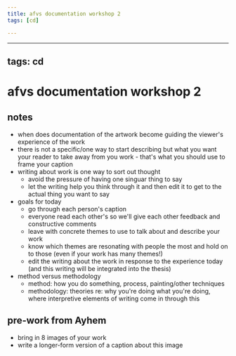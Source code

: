 ```yaml
---
title: afvs documentation workshop 2
tags: [cd]

---
```


---
tags: cd
---

# afvs documentation workshop 2

## notes
* when does documentation of the artwork become guiding the viewer's experience of the work
* there is not a specific/one way to start describing but what you want your reader to take away from you work - that's what you should use to frame your caption
* writing about work is one way to sort out thought
    * avoid the pressure of having one singuar thing to say
    * let the writing help you think through it and then edit it to get to the actual thing you want to say
* goals for today
    * go through each person's caption
    * everyone read each other's so we'll give each other feedback and constructive comments
    * leave with concrete themes to use to talk about and describe your work
    * know which themes are resonating with people the most and hold on to those (even if your work has many themes!)
    * edit the writing about the work in response to the experience today (and this writing will be integrated into the thesis)
* method versus methodology
    * method: how you do something, process, painting/other techniques
    * methodology: theories re: why you're doing what you're doing, where interpretive elements of writing come in through this


## pre-work from Ayhem
* bring in 8 images of your work
* write a longer-form version of a caption about this image